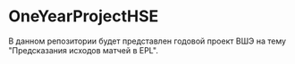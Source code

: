# OneYearProjectHSE
В данном репозитории будет представлен годовой проект ВШЭ на тему "Предсказания исходов матчей в EPL". 
